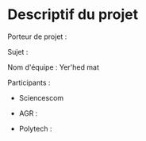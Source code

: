 # Descriptif du projet

Porteur de projet :

Sujet :

Nom d'équipe : Yer'hed mat

Participants :

- Sciencescom

- AGR :
- Polytech :  
